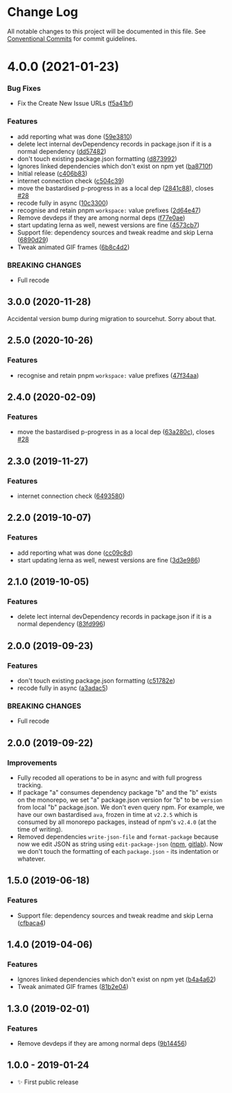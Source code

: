 # Change Log

All notable changes to this project will be documented in this file.
See [Conventional Commits](https://conventionalcommits.org) for commit guidelines.

# 4.0.0 (2021-01-23)


### Bug Fixes

* Fix the Create New Issue URLs ([f5a41bf](https://github.com/codsen/codsen/commit/f5a41bf16fd8f43de7f8e7de68da562821ddb960))


### Features

* add reporting what was done ([59e3810](https://github.com/codsen/codsen/commit/59e38104e2450735ed69f9c48119b141706a42f3))
* delete lect internal devDependency records in package.json if it is a normal dependency ([dd57482](https://github.com/codsen/codsen/commit/dd57482d24c218666a99a1e7078004b257598b2d))
* don't touch existing package.json formatting ([d873992](https://github.com/codsen/codsen/commit/d873992fa31e32cc85a3d724531014f02250c7b7))
* Ignores linked dependencies which don't exist on npm yet ([ba8710f](https://github.com/codsen/codsen/commit/ba8710f605d6be639874547f2bb879c2cec4d00a))
* Initial release ([c406b83](https://github.com/codsen/codsen/commit/c406b83bf1ca6a4b702a33f6b585bce89aad0d31))
* internet connection check ([c504c39](https://github.com/codsen/codsen/commit/c504c3994dfaf27edb799460f2b3752c6ba1358f))
* move the bastardised p-progress in as a local dep ([2841c88](https://github.com/codsen/codsen/commit/2841c885e0be6df238d638c14bcd4038f93161e9)), closes [#28](https://github.com/codsen/codsen/issues/28)
* recode fully in async ([10c3300](https://github.com/codsen/codsen/commit/10c3300ea528b2a3732bc455b09d9ed2a5e80a2e))
* recognise and retain pnpm `workspace:` value prefixes ([2d64e47](https://github.com/codsen/codsen/commit/2d64e470560900dfeaf9a3fde0ded6dc21d128a5))
* Remove devdeps if they are among normal deps ([f77e0ae](https://github.com/codsen/codsen/commit/f77e0aee1caab2715dddba4520e075a9d53f6c72))
* start updating lerna as well, newest versions are fine ([4573cb7](https://github.com/codsen/codsen/commit/4573cb7ffea6accf3becfbc0c375be72fe25ef34))
* Support file: dependency sources and tweak readme and skip Lerna ([6890d29](https://github.com/codsen/codsen/commit/6890d29c6f7407151c08871d7dac4d14c1b97575))
* Tweak animated GIF frames ([6b8c4d2](https://github.com/codsen/codsen/commit/6b8c4d285b058664da37cf7a60dd36d381c231fe))


### BREAKING CHANGES

* Full recode





## 3.0.0 (2020-11-28)

Accidental version bump during migration to sourcehut. Sorry about that.

## 2.5.0 (2020-10-26)

### Features

- recognise and retain pnpm `workspace:` value prefixes ([47f34aa](https://gitlab.com/codsen/codsen/commit/47f34aae7602e59fad8bf83043c309ec29eb2f4a))

## 2.4.0 (2020-02-09)

### Features

- move the bastardised p-progress in as a local dep ([63a280c](https://gitlab.com/codsen/codsen/commit/63a280ce2a1143c805b206c6ee1b894f98a168b0)), closes [#28](https://gitlab.com/codsen/codsen/issues/28)

## 2.3.0 (2019-11-27)

### Features

- internet connection check ([6493580](https://gitlab.com/codsen/codsen/commit/649358058a931a4a96baef768f4e45c5da093b63))

## 2.2.0 (2019-10-07)

### Features

- add reporting what was done ([cc09c8d](https://gitlab.com/codsen/codsen/commit/cc09c8d))
- start updating lerna as well, newest versions are fine ([3d3e986](https://gitlab.com/codsen/codsen/commit/3d3e986))

## 2.1.0 (2019-10-05)

### Features

- delete lect internal devDependency records in package.json if it is a normal dependency ([83fd996](https://gitlab.com/codsen/codsen/commit/83fd996))

## 2.0.0 (2019-09-23)

### Features

- don't touch existing package.json formatting ([c51782e](https://gitlab.com/codsen/codsen/commit/c51782e))
- recode fully in async ([a3adac5](https://gitlab.com/codsen/codsen/commit/a3adac5))

### BREAKING CHANGES

- Full recode

## 2.0.0 (2019-09-22)

### Improvements

- Fully recoded all operations to be in async and with full progress tracking.
- If package "a" consumes dependency package "b" and the "b" exists on the monorepo, we set "a" package.json version for "b" to be `version` from local "b" package.json. We don't even query npm. For example, we have our own bastardised `ava`, frozen in time at `v2.2.5` which is consumed by all monorepo packages, instead of npm's `v2.4.0` (at the time of writing).
- Removed dependencies `write-json-file` and `format-package` because now we edit JSON as string using `edit-package-json` ([npm](https://www.npmjs.com/package/edit-package-json), [gitlab](https://gitlab.com/codsen/codsen/tree/master/packages/edit-package-json/)). Now we don't touch the formatting of each `package.json` - its indentation or whatever.

## 1.5.0 (2019-06-18)

### Features

- Support file: dependency sources and tweak readme and skip Lerna ([cfbaca4](https://gitlab.com/codsen/codsen/commit/cfbaca4))

## 1.4.0 (2019-04-06)

### Features

- Ignores linked dependencies which don't exist on npm yet ([b4a4a62](https://gitlab.com/codsen/codsen/commit/b4a4a62))
- Tweak animated GIF frames ([81b2e04](https://gitlab.com/codsen/codsen/commit/81b2e04))

## 1.3.0 (2019-02-01)

### Features

- Remove devdeps if they are among normal deps ([9b14456](https://gitlab.com/codsen/codsen/commit/9b14456))

## 1.0.0 - 2019-01-24

- ✨ First public release
